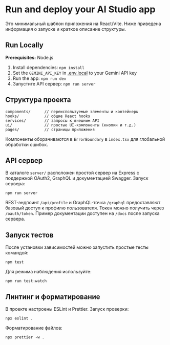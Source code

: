 # Run and deploy your AI Studio app

Это минимальный шаблон приложения на React/Vite. Ниже приведена информация о запуске и краткое описание структуры.

## Run Locally

**Prerequisites:** Node.js

1. Install dependencies:
   `npm install`
2. Set the `GEMINI_API_KEY` in [.env.local](.env.local) to your Gemini API key
3. Run the app:
   `npm run dev`
4. Запустите API сервер:
   `npm run server`

## Структура проекта

```
components/      // переиспользуемые элементы и контейнеры
hooks/           // общие React hooks
services/        // запросы к внешним API
ui/              // простые UI-компоненты (кнопки и т.д.)
pages/           // страницы приложения
```

Компоненты оборачиваются в `ErrorBoundary` в `index.tsx` для глобальной обработки ошибок.

## API сервер

В каталоге `server/` расположен простой сервер на Express с поддержкой OAuth2, GraphQL и документацией Swagger. Запуск сервера:

```
npm run server
```

REST‑эндпоинт `/api/profile` и GraphQL‑точка `/graphql` предоставляют базовый доступ к профилю пользователя. Токен можно получить через `/oauth/token`. Пример документации доступен на `/docs` после запуска сервера.

## Запуск тестов

После установки зависимостей можно запустить простые тесты командой:

`npm test`

Для режима наблюдения используйте:

`npm run test:watch`

## Линтинг и форматирование

В проекте настроены ESLint и Prettier. Запуск проверки:

```
npx eslint .
```

Форматирование файлов:

```
npx prettier -w .
```
